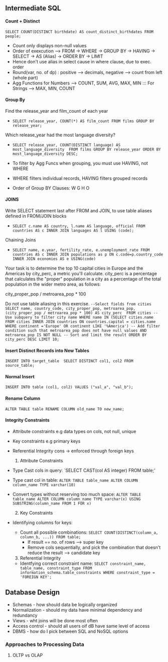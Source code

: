 ## Intermediate SQL

#### Count + Distinct
`SELECT COUNT(DISTINCT birthdate) AS count_distinct_birthdates FROM people;`

* Count only displays non-null values
* Order of exexcution -->
FROM -> WHERE -> GROUP BY -> HAVING -> SELECT -> AS (Alias) -> ORDER BY -> LIMIT
* Hence don't use alias in select cause in where clause, due to exec. order
* Round(var, no. of dp) : positive --> decimals, negative --> count from left (whole part)
* Agg Functions for Numbers --> COUNT, SUM, AVG, MAX, MIN ::: For Strings --> MAX, MIN, COUNT

#### Group By
Find the release_year and film_count of each year
* `SELECT release_year, COUNT(*) AS film_count
FROM films
GROUP BY release_year;`

Which release_year had the most language diversity?
* `SELECT release_year,
COUNT(DISTINCT language) AS most_language_diversity 
FROM films
GROUP BY release_year
ORDER BY most_language_diversity DESC;`

* To filter by Agg Funcs when grouping, you must use HAVING, not WHERE
* WHERE filters individual records, HAVING filters grouped records
* Order of Group BY Clauses: W G H O

#### JOINS
Write SELECT statement last after FROM and JOIN, to use table aliases defined in FROM/JOIN blocks
* `SELECT c.name AS country, l.name AS language, official
FROM countries AS c
INNER JOIN languages AS l
USING (code);`

Chaining Joins
* `SELECT name, e.year, fertility_rate, e.unemployment_rate
FROM countries AS c
INNER JOIN populations as p
ON c.code=p.country_code
INNER JOIN economies AS e
USING(code)`

Your task is to determine the top 10 capital cities in Europe and the Americas by city_perc, a metric you'll calculate. city_perc is a percentage that calculates the "proper" population in a city as a percentage of the total population in the wider metro area, as follows:

city_proper_pop / metroarea_pop * 100

Do not use table aliasing in this exercise.
`--Select fields from cities
SELECT name, country_code, city_proper_pop, metroarea_pop,
(city_proper_pop / metroarea_pop * 100) AS city_perc 
FROM cities
-- Use subquery to filter city name
WHERE name IN
(SELECT cities.name FROM cities
INNER JOIN countries
ON countries.capital = cities.name
WHERE continent ='Europe' OR continent LIKE '%America')
-- Add filter condition such that metroarea_pop does not have null values
AND metroarea_pop IS NOT NULL
-- Sort and limit the result
ORDER BY city_perc DESC LIMIT 10;`

#### Insert Distinct Records into New Tables
`INSERT INTO target_table 
SELECT DISTINCT col1, col2
FROM source_table;`

#### Normal Insert
`INSERT INTO table (col1, col2)
VALUES ("val_a", "val_b");`

#### Rename Column
`ALTER TABLE table RENAME COLUMN old_name TO new_name;`

#### Integrity Constraints
* Attribute constraints e.g data types on cols, not null, unique
* Key constraints e.g primary keys
* Referential Integrity cons -> enforced through foreign keys

  1. Attribute Constraints
* Type Cast cols in query: `SELECT CAST(col AS integer) FROM table;'
* Type cast col in table: `ALTER TABLE table_name ALTER COLUMN column_name TYPE varchar(10) `
* Convert types without reserving too much space: `ALTER TABLE table_name ALTER COLUMN column_name TYPE varchar(x) USING SUBSTRING(column_name FROM 1 FOR x)`
 
  2. Key Constraints
* Identifying columns for keys:
  * Count all possible combinations: `SELECT COUNT(DISTINCT(column_a, column_b, ...)) FROM table;`
      * If result == no. of rows --> super key
      * Remove cols sequentially, and pick the combination that doesn't reduce the result --> candidate key

  3. Referential Integrity
  * Identfying correct constraint name: `SELECT constraint_name, table_name, constraint_type
FROM information_schema.table_constraints
WHERE constraint_type = 'FOREIGN KEY';`

## Database Design
* Schemas - how should data be logically organized
* Normalization - should my data have minimal dependency and redundancy
* Views - wht joins will be done most often
* Access control - should all users oif dB have same level of access
* DBMS - how do I pick between SQL and NoSQL options

### Approaches to Processing Data
1. OLTP vs OLAP


